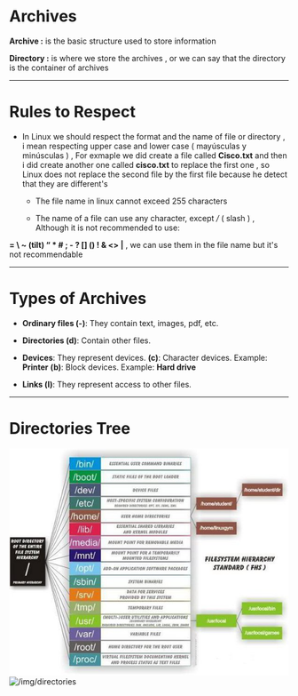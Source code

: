 # Archives 

**Archive :** is the basic structure used to store information 

**Directory :** is where we store the archives , or we can say that the directory is the container of archives

***
# Rules to Respect

- In Linux we should respect the format and the name of file or directory , i mean respecting upper case and lower case ( mayúsculas y minúsculas ) , For exmaple we did create a file called **Cisco.txt** and then i did create another one called **cisco.txt** to replace the first one , so Linux does not replace the second file by the first file because he detect that they are different's
 
  - The file name in linux cannot exceed 255 characters
 
  - The name of a file can use any character, except */* ( slash ) , Although it is not recommended to use:
    
**= \ ~ (tilt) “ * # ; - ? [] () ! & <> |** ,  we can use them in the file name but it's not recommendable 


***


# Types of Archives

- **Ordinary files (-)**: They contain text, images, pdf, etc.

- **Directories (d)**: Contain other files.

- **Devices**: They represent devices.
**(c)**: Character devices. Example: **Printer**
**(b)**: Block devices. Example: **Hard drive**

 - **Links (l)**: They represent access to other files.

***

# Directories Tree

<img title="script1" alt="script" src="/img/directories.jpeg">

<img src="directories.jpeg" alt="/img/directories">
